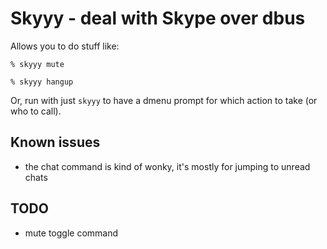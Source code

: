 # Skyyy - deal with Skype over dbus

Allows you to do stuff like:

```
% skyyy mute

% skyyy hangup
```

Or, run with just `skyyy` to have a dmenu prompt for which action to
take (or who to call).

## Known issues

- the chat command is kind of wonky, it's mostly for jumping to unread chats

## TODO

- mute toggle command

